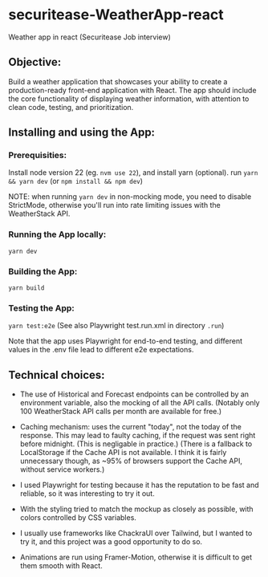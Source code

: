 # securitease-WeatherApp-react
Weather app in react (Securitease Job interview)

## Objective:
Build a weather application that showcases your ability to create a production-ready front-end application with React.
The app should include the core functionality of displaying weather information, with attention to clean code, testing,
and prioritization.

## Installing and using the App:

### Prerequisities:

Install node version 22 (eg. `nvm use 22`), and install yarn (optional).
run `yarn && yarn dev` (or `npm install && npm dev`)

NOTE: when running `yarn dev` in non-mocking mode, you need to disable StrictMode, 
otherwise you'll run into rate limiting issues with the WeatherStack API.

### Running the App locally:
`yarn dev`

### Building the App:
`yarn build`

### Testing the App:
`yarn test:e2e` (See also Playwright test.run.xml in directory `.run`)

Note that the app uses Playwright for end-to-end testing, 
and different values in the .env file lead to different e2e expectations.

## Technical choices:

- The use of Historical and Forecast endpoints can be controlled by an environment variable, 
  also the mocking of all the API calls. (Notably only 100 WeatherStack API calls per month are available for free.)

- Caching mechanism: uses the current "today", not the today of the response. This may lead to faulty caching,
  if the request was sent right before midnight. (This is negligable in practice.)
  (There is a fallback to LocalStorage if the Cache API is not available. I think it is fairly unnecessary though, 
  as ~95% of browsers support the Cache API, without service workers.)

- I used Playwright for testing because it has the reputation to be fast and reliable, so it was interesting to try it out.

- With the styling tried to match the mockup as closely as possible, with colors controlled by CSS variables.
- I usually use frameworks like ChackraUI over Tailwind, but I wanted to try it, and this project was a good opportunity to do so.
- Animations are run using Framer-Motion, otherwise it is difficult to get them smooth with React.
